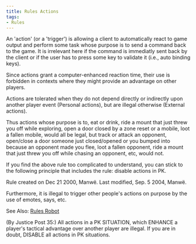 ```yaml
---
title: Rules Actions
tags:
- Rules
---
```


An 'action' (or a 'trigger') is allowing a client to automatically react
to game output and perform some task whose purpose is to send a command
back to the game. It is irrelevant here if the command is immediatly
sent back by the client or if the user has to press some key to validate
it (i.e., auto binding keys).

Since actions grant a computer-enhanced reaction time, their use is
forbidden in contexts where they might provide an advantage on other
players.

Actions are tolerated when they do not depend directly or indirectly
upon another player event (Personal actions), but are illegal otherwise
(External actions).

Thus actions whose purpose is to, eat or drink, ride a mount that just
threw you off while exploring, open a door closed by a zone reset or a
mobile, loot a fallen mobile, would all be legal, but track or attack an
opponent, open/close a door someone just closed/opened or you bumped
into because an opponent made you flee, loot a fallen opponent, ride a
mount that just threw you off while chasing an opponent, etc, would not.

If you find the above rule too complicated to understand, you can stick
to the following principle that includes the rule: disable actions in
PK.

Rule created on Dec 21 2000, Manwë. Last modified, Sep. 5 2004, Manwë.

Furthermore, it is illegal to trigger other people's actions on purpose
by the use of emotes, says, etc.

See Also: [Rules Robot](Rules_Robot "wikilink")

(By Justice Post 35:) All actions in a PK SITUATION, which ENHANCE a
player's tactical advantage over another player are illegal. If you are
in doubt, DISABLE all actions in PK situations.
